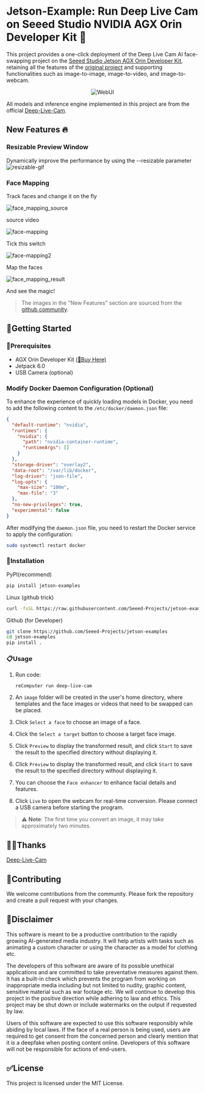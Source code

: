 # Jetson-Example: Run Deep Live Cam on Seeed Studio NVIDIA AGX Orin Developer Kit 🚀

This project provides a one-click deployment of the Deep Live Cam AI face-swapping project on the [Seeed Studio Jetson AGX Orin Developer Kit](https://www.seeedstudio.com/NVIDIArJetson-AGX-Orintm-64GB-Developer-Kit-p-5641.html), retaining all the features of the [original project](https://github.com/hacksider/Deep-Live-Cam) and supporting functionalities such as image-to-image, image-to-video, and image-to-webcam.

<p align="center">
  <img src="images/WebUI.png" alt="WebUI">
</p>

All models and inference engine implemented in this project are from the official [Deep-Live-Cam](https://github.com/hacksider/Deep-Live-Cam).


## New Features 🔥
### Resizable Preview Window

Dynamically improve the performance by using the --resizable parameter
![resizable-gif](./images/resizable.gif)

### Face Mapping

Track faces and change it on the fly

![face_mapping_source](./images/face_mapping_source.gif)

source video

![face-mapping](./images/face_mapping.png)

Tick this switch

![face-mapping2](./images/face_mapping2.png)

Map the faces

![face_mapping_result](./images/face_mapping_result.gif)

And see the magic!

> The images in the "New Features" section are sourced from the [github community](https://github.com/hacksider/Deep-Live-Cam).

## 🥳Getting Started
### 📜Prerequisites
- AGX Orin Developer Kit [(🛒Buy Here)](https://www.seeedstudio.com/NVIDIArJetson-AGX-Orintm-64GB-Developer-Kit-p-5641.html)
- Jetpack 6.0
- USB Camera (optional)


### Modify Docker Daemon Configuration (Optional)
To enhance the experience of quickly loading models in Docker, you need to add the following content to the `/etc/docker/daemon.json` file:

```json
{
  "default-runtime": "nvidia",
  "runtimes": {
    "nvidia": {
      "path": "nvidia-container-runtime",
      "runtimeArgs": []
    }
  },
  "storage-driver": "overlay2",
  "data-root": "/var/lib/docker",
  "log-driver": "json-file",
  "log-opts": {
    "max-size": "100m",
    "max-file": "3"
  },
  "no-new-privileges": true,
  "experimental": false
}
```

After modifying the `daemon.json` file, you need to restart the Docker service to apply the configuration:

```sh
sudo systemctl restart docker
```


### 🚀Installation


PyPI(recommend)
  ```sh
  pip install jetson-examples
  ```
Linux (github trick)
```sh
curl -fsSL https://raw.githubusercontent.com/Seeed-Projects/jetson-examples/main/install.sh | sh
```
Github (for Developer)
```sh
git clone https://github.com/Seeed-Projects/jetson-examples
cd jetson-examples
pip install .
```

### 📋Usage
1. Run code:
    ```sh
    reComputer run deep-live-cam
    ```

2. An `image` folder will be created in the user's home directory, where templates and the face images or videos that need to be swapped can be placed.

3. Click `Select a face` to choose an image of a face.

4. Click the `Select a target` button to choose a target face image.

5. Click `Preview` to display the transformed result, and click `Start` to save the result to the specified directory without displaying it.

6. Click `Preview` to display the transformed result, and click `Start` to save the result to the specified directory without displaying it.

7. You can choose the `Face enhancer` to enhance facial details and features.

8. Click `Live` to open the webcam for real-time conversion. Please connect a USB camera before starting the program.

> ⚠️ **Note**: The first time you convert an image, it may take approximately two minutes.

## 🙏🏻Thanks
[Deep-Live-Cam](https://github.com/hacksider/Deep-Live-Cam)

## 💨Contributing

We welcome contributions from the community. Please fork the repository and create a pull request with your changes.


## 🙅‍Disclaimer
This software is meant to be a productive contribution to the rapidly growing AI-generated media industry. It will help artists with tasks such as animating a custom character or using the character as a model for clothing etc.

The developers of this software are aware of its possible unethical applications and are committed to take preventative measures against them. It has a built-in check which prevents the program from working on inappropriate media including but not limited to nudity, graphic content, sensitive material such as war footage etc. We will continue to develop this project in the positive direction while adhering to law and ethics. This project may be shut down or include watermarks on the output if requested by law.

Users of this software are expected to use this software responsibly while abiding by local laws. If the face of a real person is being used, users are required to get consent from the concerned person and clearly mention that it is a deepfake when posting content online. Developers of this software will not be responsible for actions of end-users.

## ✅License

This project is licensed under the MIT License.
